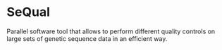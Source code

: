 # SeQual
Parallel software tool that allows to perform different quality controls on large sets of genetic sequence data in an efficient way.
